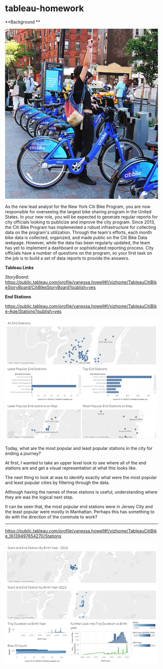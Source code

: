 # tableau-homework

**Background **

![alt text](https://github.com/howellva/tableau-homework/blob/main/images/citi-bike-station-bikes.jpg) 

As the new lead analyst for the New York Citi Bike Program, you are now responsible for overseeing the largest bike sharing program in the United States. In your new role, you will be expected to generate regular reports for city officials looking to publicize and improve the city program.
Since 2013, the Citi Bike Program has implemented a robust infrastructure for collecting data on the program's utilization. Through the team's efforts, each month bike data is collected, organized, and made public on the Citi Bike Data webpage.
However, while the data has been regularly updated, the team has yet to implement a dashboard or sophisticated reporting process. City officials have a number of questions on the program, so your first task on the job is to build a set of data reports to provide the answers.

**Tableau Links**

_StoryBoard:_ https://public.tableau.com/profile/vanessa.howell#!/vizhome/TableauCitiBikeStoryBoard/CitiBikeStoryBoard?publish=yes

**End Stations**

https://public.tableau.com/profile/vanessa.howell#!/vizhome/TableauCitiBike-Age/Stations?publish=yes

![dashboard stations](https://github.com/howellva/tableau-homework/blob/main/images/Stations.png) 

Today, what are the most popular and least popular stations in the city for ending a journey?  

At first, I wanted to take an upper level look to see where all of the end stations are and get a visual representation at what this looks like.  

The next thing to look at was to identify exactly what were the most popular and least popular cities by filtering through the data. 

Although having the names of these stations is useful, understanding where they are was the logical next step.  

It can be seen that, the most popular end stations were in Jersey City and the least popular were mostly in Manhattan. Perhaps this has something to do with the direction of the commute to work?




_________________________________________________________________________________________________________________
https://public.tableau.com/profile/vanessa.howell#!/vizhome/TableauCitiBike_16139497654270/Stations

![alt   text](https://github.com/howellva/tableau-homework/blob/main/images/Age.png)
